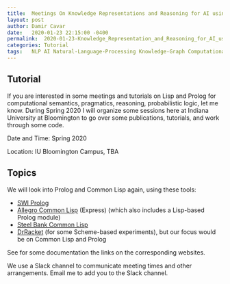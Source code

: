 ```yaml
---
title:	Meetings On Knowledge Representations and Reasoning for AI using Lisp and Prolog
layout:	post
author:	Damir Cavar
date:	2020-01-23 22:15:00 -0400
permalink:	2020-01-23-Knowledge_Representation_and_Reasoning_for_AI_using_Lisp_Prolog
categories:	Tutorial
tags:	NLP AI Natural-Language-Processing Knowledge-Graph Computational-Linguistics Lisp Prolog Semantics Pragmatics Probabilistic-Logic
---
```

## Tutorial

If you are interested in some meetings and tutorials on Lisp and Prolog for computational semantics, pragmatics, reasoning, probabilistic logic, let me know. During Spring 2020 I will organize some sessions here at Indiana University at Bloomington to go over some publications, tutorials, and work through some code.

Date and Time: Spring 2020

Location: IU Bloomington Campus, TBA

## Topics

We will look into Prolog and Common Lisp again, using these tools:

- [SWI Prolog](https://www.swi-prolog.org/)
- [Allegro Common Lisp](https://franz.com/products/allegro-common-lisp/) (Express) (which also includes a Lisp-based Prolog module)
- [Steel Bank Common Lisp](http://www.sbcl.org/)
- [DrRacket](https://racket-lang.org/) (for some Scheme-based experiments), but our focus would be on Common Lisp and Prolog

See for some documentation the links on the corresponding websites.

We use a Slack channel to communicate meeting times and other arrangements. Email me to add you to the Slack channel.
